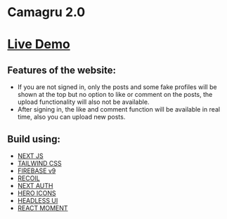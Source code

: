 # Camagru 2.0

<h1>
  <a href="https://camagru-five.vercel.app/">Live Demo</a>
</h1>

## Features of the website:

- If you are not signed in, only the posts and some fake profiles will be shown at the top but no option to like or comment on the posts, the upload functionality will also not be available.
- After signing in, the like and comment function will be available in real time, also you can upload new posts.

## Build using:

- [NEXT JS](https://nextjs.org/)
- [TAILWIND CSS](https://tailwindcss.com/)
- [FIREBASE v9](https://firebase.google.com/)
- [RECOIL](https://recoiljs.org/)
- [NEXT AUTH](https://next-auth.js.org/)
- [HERO ICONS](https://heroicons.com/)
- [HEADLESS UI](https://headlessui.dev/)
- [REACT MOMENT](https://www.npmjs.com/package/react-moment)
